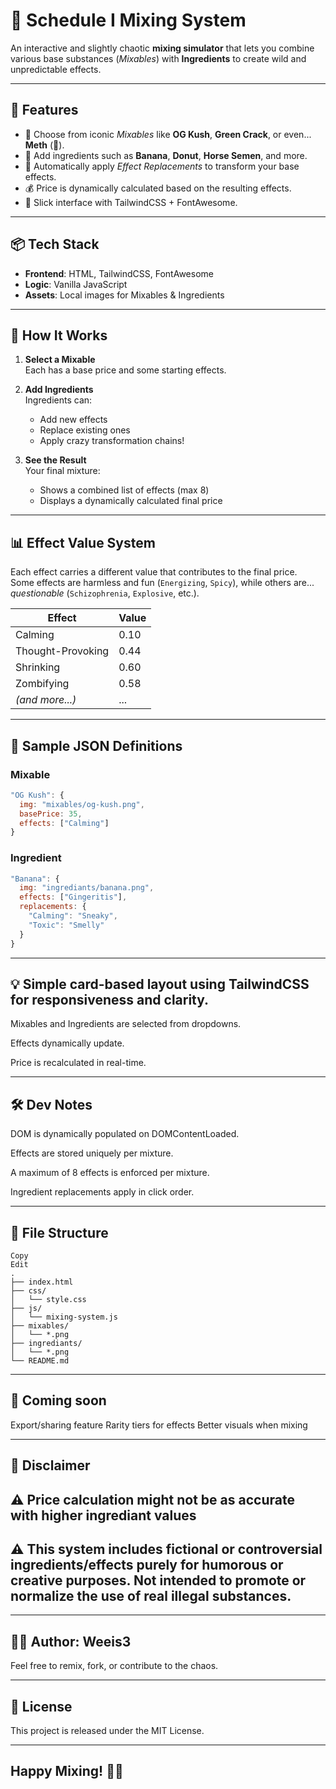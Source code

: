 # 🧪 Schedule I Mixing System

An interactive and slightly chaotic **mixing simulator** that lets you combine various base substances (*Mixables*) with **Ingredients** to create wild and unpredictable effects.

---

## 🚀 Features

- 🌿 Choose from iconic *Mixables* like **OG Kush**, **Green Crack**, or even... **Meth** (👀).
- 🍌 Add ingredients such as **Banana**, **Donut**, **Horse Semen**, and more.
- 🧬 Automatically apply *Effect Replacements* to transform your base effects.
- 💰 Price is dynamically calculated based on the resulting effects.
- 🎨 Slick interface with TailwindCSS + FontAwesome.

---

## 📦 Tech Stack

- **Frontend**: HTML, TailwindCSS, FontAwesome
- **Logic**: Vanilla JavaScript
- **Assets**: Local images for Mixables & Ingredients

---

## 🧬 How It Works

1. **Select a Mixable**  
   Each has a base price and some starting effects.

2. **Add Ingredients**  
   Ingredients can:
   - Add new effects
   - Replace existing ones
   - Apply crazy transformation chains!

3. **See the Result**  
   Your final mixture:
   - Shows a combined list of effects (max 8)
   - Displays a dynamically calculated final price

---

## 📊 Effect Value System

Each effect carries a different value that contributes to the final price.  
Some effects are harmless and fun (`Energizing`, `Spicy`), while others are... *questionable* (`Schizophrenia`, `Explosive`, etc.).

| Effect | Value |
|--------|-------|
| Calming | 0.10 |
| Thought-Provoking | 0.44 |
| Shrinking | 0.60 |
| Zombifying | 0.58 |
| *(and more...)* | ... |

---

## 🧪 Sample JSON Definitions

### Mixable
```js
"OG Kush": {
  img: "mixables/og-kush.png",
  basePrice: 35,
  effects: ["Calming"]
}
```
### Ingredient
```js
"Banana": {
  img: "ingrediants/banana.png",
  effects: ["Gingeritis"],
  replacements: {
    "Calming": "Sneaky",
    "Toxic": "Smelly"
  }
}
```
---

## 💡 Simple card-based layout using TailwindCSS for responsiveness and clarity.

Mixables and Ingredients are selected from dropdowns.

Effects dynamically update.

Price is recalculated in real-time.

---

## 🛠️ Dev Notes
DOM is dynamically populated on DOMContentLoaded.

Effects are stored uniquely per mixture.

A maximum of 8 effects is enforced per mixture.

Ingredient replacements apply in click order.

---

## 📂 File Structure
```pgsql
Copy
Edit
.
├── index.html
├── css/
│   └── style.css
├── js/
│   └── mixing-system.js
├── mixables/
│   └── *.png
├── ingrediants/
│   └── *.png
└── README.md
```

---

## 🧠 Coming soon
Export/sharing feature
Rarity tiers for effects
Better visuals when mixing

---

## 🚫 Disclaimer
## ⚠️ Price calculation might not be as accurate with higher ingrediant values
## ⚠️ This system includes fictional or controversial ingredients/effects purely for humorous or creative purposes. Not intended to promote or normalize the use of real illegal substances.

---

## 🧙‍♂️ Author: Weeis3
Feel free to remix, fork, or contribute to the chaos.

---

## 📝 License
This project is released under the MIT License.

---

## Happy Mixing! 🍹✨
